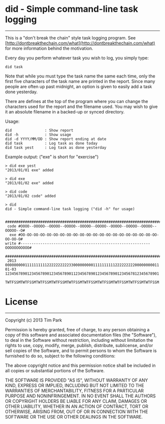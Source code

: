 did - Simple command-line task logging
======================================
----------------------------------------------------------------------------
This is a "don't break the chain" style task logging program.
See [http://dontbreakthechain.com/what](http://dontbreakthechain.com/what)
for more information behind the motivation.

Every day you perform whatever task you wish to log, you simply type:

    did task

Note that while you must type the task name the same each time, only the
first five characters of the task name are printed in the report.  Since
many people are often up past midnight, an option is given to easily add
a task done yesterday.

There are defines at the top of the program where you can change the
characters used for the report and the filename used.  You may wish to
give it an absolute filename in a backed-up or synced directory.

Usage:

    did               : Show report
    did -h            : Show usage
    did -d YYYY/MM/DD : Show report ending at date
    did task          : Log task as done today
    did task yest     : Log task as done yesterday

Example output: ("exe" is short for "exercise")

    > did exe yest
    "2013/01/01 exe" added

    > did exe
    "2013/01/02 exe" added

    > did code
    "2013/01/02 code" added

    > did
    did - Simple command-line task logging ("did -h" for usage)

          ########################################################################
     code #OOOO--OOOOO--OOOOO--OOOOO--OOOOO--OOOOO--OOOOO--OOOOO--OOOOO--OOOOO--O#
      exe #OO-OO-OO-OO-OO-OO-OO-OO-OO-OO-OO-OO-OO-OO-OO-OO-OO-OO-OO-OO-OO-OO-OO-O#
    write #-----------------------------------------------------------OOOOOOOOOOO#
          ########################################################################
     2013  0000000001111111111222222222233000000000111111111122222222200000000011
    01-03  1234567890123456789012345678901123456789012345678901234567812345678901
           TWTFSSMTWTFSSMTWTFSSMTWTFSSMTWTFSSMTWTFSSMTWTFSSMTWTFSSMTWTFSSMTWTFSSM

License
=======
----------------------------------------------------------------------------
Copyright (c) 2013 Tim Park

Permission is hereby granted, free of charge, to any person obtaining a copy
of this software and associated documentation files (the "Software"), to deal
in the Software without restriction, including without limitation the rights
to use, copy, modify, merge, publish, distribute, sublicense, and/or sell
copies of the Software, and to permit persons to whom the Software is
furnished to do so, subject to the following conditions:

The above copyright notice and this permission notice shall be included in
all copies or substantial portions of the Software.

THE SOFTWARE IS PROVIDED "AS IS", WITHOUT WARRANTY OF ANY KIND, EXPRESS OR
IMPLIED, INCLUDING BUT NOT LIMITED TO THE WARRANTIES OF MERCHANTABILITY,
FITNESS FOR A PARTICULAR PURPOSE AND NONINFRINGEMENT. IN NO EVENT SHALL
THE AUTHORS OR COPYRIGHT HOLDERS BE LIABLE FOR ANY CLAIM, DAMAGES OR OTHER
LIABILITY, WHETHER IN AN ACTION OF CONTRACT, TORT OR OTHERWISE, ARISING FROM,
OUT OF OR IN CONNECTION WITH THE SOFTWARE OR THE USE OR OTHER DEALINGS IN THE
SOFTWARE.
